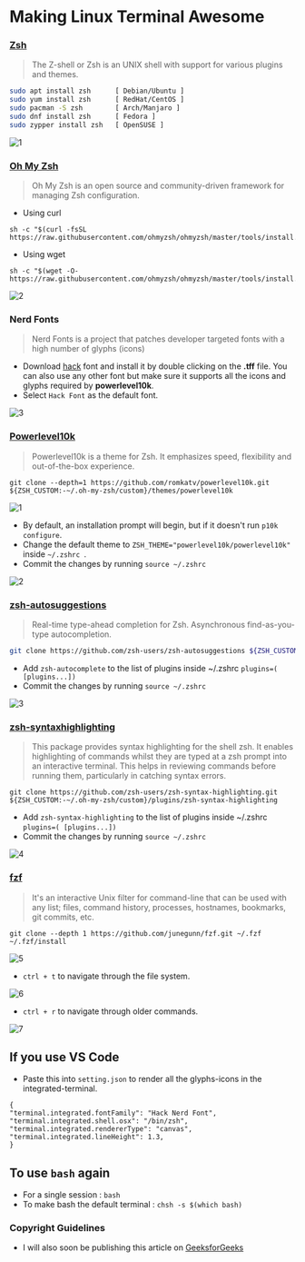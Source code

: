 # Making Linux Terminal Awesome

### [Zsh](https://www.zsh.org/)

> The Z-shell or Zsh is an UNIX shell with support for various plugins and themes.

```sh
sudo apt install zsh      [ Debian/Ubuntu ]
sudo yum install zsh      [ RedHat/CentOS ]
sudo pacman -S zsh        [ Arch/Manjaro ]
sudo dnf install zsh      [ Fedora ]
sudo zypper install zsh   [ OpenSUSE ]
```

![1](https://github.com/ahampriyanshu/making-linux-terminal-awesome/raw/metadata/1.png)

### [Oh My Zsh](https://ohmyz.sh/)

> Oh My Zsh is an open source and community-driven framework for managing Zsh configuration.

* Using curl 
```
sh -c "$(curl -fsSL https://raw.githubusercontent.com/ohmyzsh/ohmyzsh/master/tools/install.sh)"
```
* Using wget
```
sh -c "$(wget -O- https://raw.githubusercontent.com/ohmyzsh/ohmyzsh/master/tools/install.sh)"
```

![2](https://github.com/ahampriyanshu/making-linux-terminal-awesome/raw/metadata/2.png)

### Nerd Fonts

> Nerd Fonts is a project that patches developer targeted fonts with a high number of glyphs (icons)

* Download [hack](https://github.com/ryanoasis/nerd-fonts/blob/master/patched-fonts/Hack/Regular/complete/Hack%20Regular%20Nerd%20Font%20Complete.ttf) font and install it by double clicking on the **.tff** file. You can also use any other font but make sure it supports all the icons and glyphs required by **powerlevel10k**.
* Select ``Hack Font`` as the default font.

![3](https://github.com/ahampriyanshu/making-linux-terminal-awesome/raw/metadata/3.png)

### [Powerlevel10k](https://github.com/romkatv/powerlevel10k)

> Powerlevel10k is a theme for Zsh. It emphasizes speed, flexibility and out-of-the-box experience.

```
git clone --depth=1 https://github.com/romkatv/powerlevel10k.git ${ZSH_CUSTOM:-~/.oh-my-zsh/custom}/themes/powerlevel10k
```

![1](https://github.com/ahampriyanshu/making-linux-terminal-awesome/raw/metadata/1.gif)

* By default, an installation prompt will begin, but if it doesn't run ``p10k configure``.
* Change the default theme to ``ZSH_THEME="powerlevel10k/powerlevel10k"`` inside ``~/.zshrc ``.
* Commit the changes by running ``source ~/.zshrc``

![2](https://github.com/ahampriyanshu/making-linux-terminal-awesome/raw/metadata/2.gif)

### [zsh-autosuggestions](https://github.com/marlonrichert/zsh-autosuggestions)

> Real-time type-ahead completion for Zsh. Asynchronous find-as-you-type autocompletion.

```bash
git clone https://github.com/zsh-users/zsh-autosuggestions ${ZSH_CUSTOM:-~/.oh-my-zsh/custom}/plugins/zsh-autosuggestions
```

* Add ``zsh-autocomplete`` to the list of plugins inside ~/.zshrc ``plugins=( [plugins...])``
* Commit the changes by running ``source ~/.zshrc``

![3](https://github.com/ahampriyanshu/making-linux-terminal-awesome/raw/metadata/3.gif)

### [zsh-syntaxhighlighting](https://github.com/zsh-users/zsh-syntax-highlighting)

> This package provides syntax highlighting for the shell zsh. It enables highlighting of commands whilst they are typed at a zsh prompt into an interactive terminal. This helps in reviewing commands before running them, particularly in catching syntax errors.

```
git clone https://github.com/zsh-users/zsh-syntax-highlighting.git ${ZSH_CUSTOM:-~/.oh-my-zsh/custom}/plugins/zsh-syntax-highlighting
```

* Add ``zsh-syntax-highlighting`` to the list of plugins inside ~/.zshrc ``plugins=( [plugins...])``
* Commit the changes by running ``source ~/.zshrc``

![4](https://github.com/ahampriyanshu/making-linux-terminal-awesome/raw/metadata/4.gif)



### [fzf](https://github.com/junegunn/fzf)

>It's an interactive Unix filter for command-line that can be used with any list; files, command history, processes, hostnames, bookmarks, git commits, etc.

```
git clone --depth 1 https://github.com/junegunn/fzf.git ~/.fzf
~/.fzf/install
```

![5](https://github.com/ahampriyanshu/making-linux-terminal-awesome/raw/metadata/5.gif)

* ``ctrl + t`` to navigate through the file system.

![6](https://github.com/ahampriyanshu/making-linux-terminal-awesome/raw/metadata/6.gif)

* ``ctrl + r`` to navigate through older commands.

![7](https://github.com/ahampriyanshu/making-linux-terminal-awesome/raw/metadata/7.gif)

## If you use VS Code

* Paste this into ``setting.json`` to render all the glyphs-icons in the integrated-terminal.
```
{
"terminal.integrated.fontFamily": "Hack Nerd Font",
"terminal.integrated.shell.osx": "/bin/zsh",
"terminal.integrated.rendererType": "canvas",
"terminal.integrated.lineHeight": 1.3,
}
```
 
## To use ``bash`` again

* For a single session : ``bash``
* To make bash the default terminal : `` chsh -s $(which bash) ``

### Copyright Guidelines
* I will also soon be publishing this article on [GeeksforGeeks](https://www.geeksforgeeks.org/)
